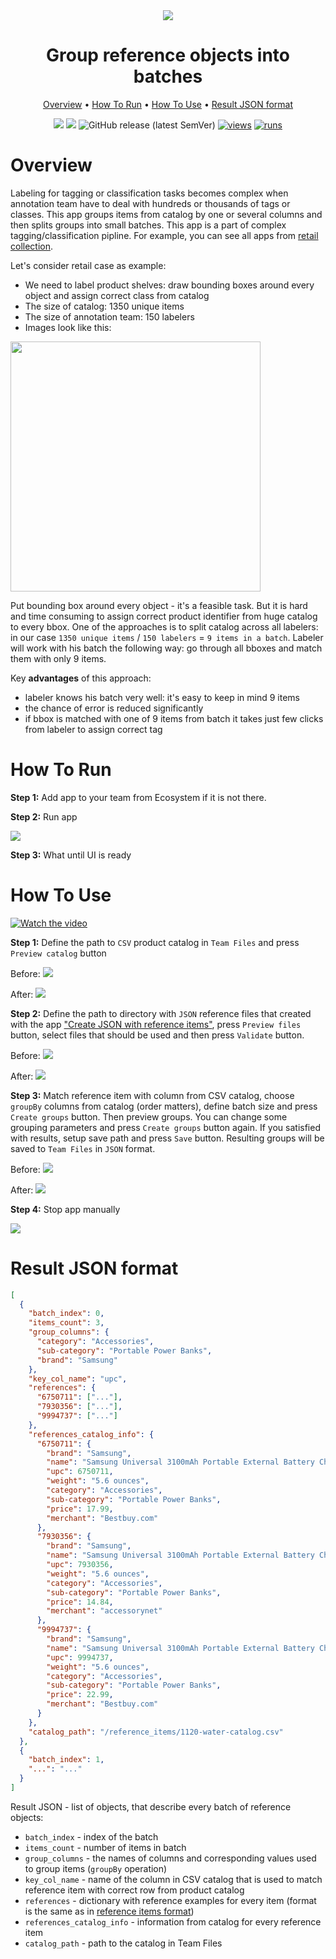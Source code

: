 <div align="center" markdown>
<img src="https://user-images.githubusercontent.com/48245050/182596595-3f283416-da7f-4305-b957-9f873208edd0.png"/>

# Group reference objects into batches

<p align="center">
  <a href="#Overview">Overview</a> •
  <a href="#How-To-Run">How To Run</a> •
  <a href="#How-To-Use">How To Use</a> •
  <a href="#Result-JSON-Format">Result JSON format</a>
</p>


[![](https://img.shields.io/badge/supervisely-ecosystem-brightgreen)](https://ecosystem.supervise.ly/apps/group-reference-objects-into-batches)
[![](https://img.shields.io/badge/slack-chat-green.svg?logo=slack)](https://supervise.ly/slack)
![GitHub release (latest SemVer)](https://img.shields.io/github/v/release/supervisely-ecosystem/group-reference-objects-into-batches)
[![views](https://app.supervise.ly/img/badges/views/supervisely-ecosystem/group-reference-objects-into-batches.png)](https://supervise.ly)
[![runs](https://app.supervise.ly/img/badges/runs/supervisely-ecosystem/group-reference-objects-into-batches.png)](https://supervise.ly)

</div>

# Overview

Labeling for tagging or classification tasks becomes complex when annotation team have to deal with hundreds or thousands of tags or classes. This app groups items from catalog by one or several columns and then splits groups into small batches. This app is a part of complex tagging/classification pipline. For example, you can see all apps from [retail collection](https://ecosystem.supervise.ly/).

Let's consider retail case as example:
- We need to label product shelves: draw bounding boxes around every object and assign correct class from catalog
- The size of catalog: 1350 unique items
- The size of annotation team: 150 labelers
- Images look like this:

<img src="https://thumbs.dreamstime.com/z/pet-products-shelves-supermarket-pet-products-shelves-supermarket-auchan-romania-145486859.jpg" width="400px"/>

Put bounding box around every object - it's a feasible task. But it is hard and time consuming to assign correct product identifier from huge catalog to every bbox. One of the approaches is to split catalog across all labelers: in our case `1350 unique items` / `150 labelers` = `9 items in a batch`. Labeler will work with his batch the following way: go through all bboxes and match them with only 9 items. 

Key **advantages** of this approach: 
- labeler knows his batch very well: it's easy to keep in mind 9 items
- the chance of error is reduced significantly
- if bbox is matched with one of 9 items from batch it takes just few clicks from labeler to assign correct tag

# How To Run

**Step 1:** Add app to your team from Ecosystem if it is not there.

**Step 2:** Run app 
 
 <img src="media/htr2.png"/>
 
**Step 3:** What until UI is ready

# How To Use

[![Watch the video](media/htu.png)](https://youtu.be/MyrOgn4RpyA)

**Step 1:** Define the path to `CSV` product catalog in `Team Files` and press `Preview catalog` button

Before:
 <img src="media/htu1a.png"/>

After:
 <img src="media/htu1b.png"/>
 
 **Step 2:** Define the path to directory with `JSON` reference files that created with the app ["Create JSON with reference items"](https://ecosystem.supervise.ly/apps/create-json-with-reference-items), press `Preview files` button, select files that should be used and then press `Validate` button.
 
Before:
 <img src="media/htu2a.png"/>

After:
 <img src="media/htu2b.png"/>


**Step 3:** Match reference item with column from CSV catalog, choose `groupBy` columns from catalog (order matters), define batch size and press `Create groups` button. Then preview groups. You can change some grouping parameters and press `Create groups` button again. If you satisfied with results, setup save path and press `Save` button. Resulting groups will be saved to `Team Files` in `JSON` format.


Before:
 <img src="media/htu3a.png"/>

After:
 <img src="media/htu3b.png"/>
 
**Step 4:** Stop app manually

<img src="media/htu4.png"/>


# Result JSON format

```json
[
  {
    "batch_index": 0,
    "items_count": 3,
    "group_columns": {
      "category": "Accessories",
      "sub-category": "Portable Power Banks",
      "brand": "Samsung"
    },
    "key_col_name": "upc",
    "references": {
      "6750711": ["..."],
      "7930356": ["..."],
      "9994737": ["..."]
    },
    "references_catalog_info": {
      "6750711": {
        "brand": "Samsung",
        "name": "Samsung Universal 3100mAh Portable External Battery Charger - White",
        "upc": 6750711,
        "weight": "5.6 ounces",
        "category": "Accessories",
        "sub-category": "Portable Power Banks",
        "price": 17.99,
        "merchant": "Bestbuy.com"
      },
      "7930356": {
        "brand": "Samsung",
        "name": "Samsung Universal 3100mAh Portable External Battery Charger - White",
        "upc": 7930356,
        "weight": "5.6 ounces",
        "category": "Accessories",
        "sub-category": "Portable Power Banks",
        "price": 14.84,
        "merchant": "accessorynet"
      },
      "9994737": {
        "brand": "Samsung",
        "name": "Samsung Universal 3100mAh Portable External Battery Charger - White",
        "upc": 9994737,
        "weight": "5.6 ounces",
        "category": "Accessories",
        "sub-category": "Portable Power Banks",
        "price": 22.99,
        "merchant": "Bestbuy.com"
      }
    },
    "catalog_path": "/reference_items/1120-water-catalog.csv"
  },
  {
    "batch_index": 1,
    "...": "..."
  }
]
```

Result JSON - list of objects, that describe every batch of reference objects:
- `batch_index` - index of the batch
- `items_count` - number of items in batch   
- `group_columns` - the names of columns and corresponding values used to group items (`groupBy` operation)
- `key_col_name` - name of the column in CSV catalog that is used to match reference item with correct row from product catalog
- `references` - dictionary with reference examples for every item (format is the same as in [reference items format](https://github.com/supervisely-ecosystem/create-json-with-reference-items#json-format))
- `references_catalog_info` - information from catalog for every reference item
- `catalog_path` - path to the catalog in Team Files
